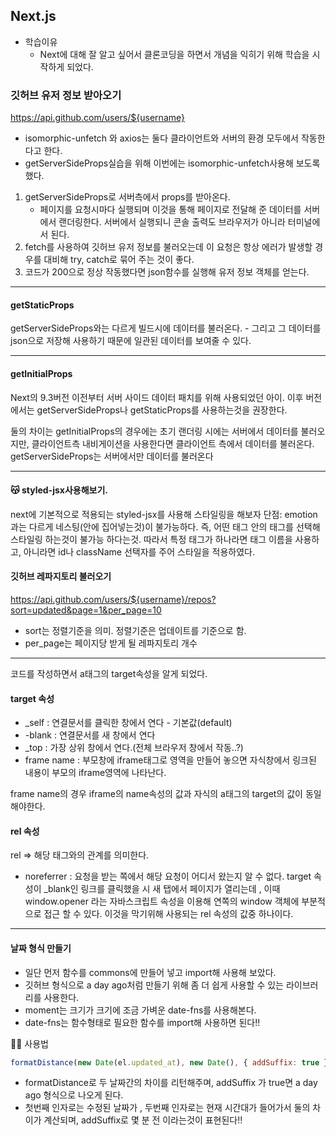 ## Next.js

- 학습이유
  - Next에 대해 잘 알고 싶어서 클론코딩을 하면서 개념을 익히기 위해 학습을 시작하게 되었다.

### 깃허브 유저 정보 받아오기

https://api.github.com/users/${username}

- isomorphic-unfetch 와 axios는 둘다 클라이언트와 서버의 환경 모두에서 작동한다고 한다.
- getServerSideProps실습을 위해 이번에는 isomorphic-unfetch사용해 보도록 했다.

1.  getServerSideProps로 서버측에서 props를 받아온다.
    - 페이지를 요청시마다 실행되며 이것을 통해 페이지로 전달해 준 데이터를 서버에서 랜더링한다.
      서버에서 실행되니 콘솔 출력도 브라우저가 아니라 터미널에서 된다.
2.  fetch를 사용하여 깃허브 유저 정보를 불러오는데 이 요청은 항상 에러가 발생할 경우를 대비해 try, catch로 묶어 주는 것이 좋다.
3.  코드가 200으로 정상 작동했다면 json함수를 실행해 유저 정보 객체를 얻는다.

---

#### getStaticProps

getServerSideProps와는 다르게 빌드시에 데이터를 불러온다. - 그리고 그 데이터를 json으로 저장해 사용하기 때문에 일관된 데이터를 보여줄 수 있다.

---

#### getInitialProps

Next의 9.3버전 이전부터 서버 사이드 데이터 패치를 위해 사용되었던 아이.
이후 버전에서는 getServerSideProps나 getStaticProps를 사용하는것을 권장한다.

둘의 차이는 getInitialProps의 경우에는 초기 랜더링 시에는 서버에서 데이터를 불러오지만, 클라이언트측 내비게이션을 사용한다면 클라이언트 측에서 데이터를 불러온다.
getServerSideProps는 서버에서만 데이터를 불러온다

---

#### 😽 styled-jsx사용해보기.

next에 기본적으로 적용되는 styled-jsx를 사용해 스타일링을 해보자
단점: emotion과는 다르게 네스팅(안에 집어넣는것)이 불가능하다.
즉, 어떤 태그 안의 태그를 선택해 스타일링 하는것이 불가능 하다는것.
따라서 특정 태그가 하나라면 태그 이름을 사용하고, 아니라면 id나 className 선택자를 주어 스타일을 적용하였다.

#### 깃허브 레파지토리 불러오기

https://api.github.com/users/${username}/repos?sort=updated&page=1&per_page=10

- sort는 정렬기준을 의미. 정렬기준은 업데이트를 기준으로 함.
- per_page는 페이지당 받게 될 레파지토리 개수

---

코드를 작성하면서 a태그의 target속성을 알게 되었다.

#### target 속성

- \_self : 연결문서를 클릭한 창에서 연다 - 기본값(default)
- -blank : 연결문서를 새 창에서 연다
- \_top : 가장 상위 창에서 연다.(전체 브라우저 창에서 작동..?)
- frame name : 부모창에 iframe태그로 영역을 만들어 놓으면
  자식창에서 링크된 내용이 부모의 iframe영역에 나타난다.

frame name의 경우 iframe의 name속성의 값과 자식의 a태그의 target의 값이 동일해야한다.

#### rel 속성

rel => 해당 태그와의 관계를 의미한다.

- noreferrer : 요청을 받는 쪽에서 해당 요청이 어디서 왔는지 알 수 없다.
  target 속성이 \_blank인 링크를 클릭했을 시 새 탭에서 페이지가 열리는데 , 이때 window.opener 라는 자바스크립트 속성을 이용해 연쪽의 window 객체에 부분적으로 접근 할 수 있다.
  이것을 막기위해 사용되는 rel 속성의 값중 하나이다.

---

#### 날짜 형식 만들기

- 일단 먼저 함수를 commons에 만들어 넣고 import해 사용해 보았다.
- 깃허브 형식으로 a day ago처럼 만들기 위해 좀 더 쉽게 사용할 수 있는 라이브러리를 사용한다.
- moment는 크기가 크기에 조금 가벼운 date-fns를 사용해본다.
- date-fns는 함수형태로 필요한 함수를 import해 사용하면 된다!!

🧑‍💻 사용법

```js
formatDistance(new Date(el.updated_at), new Date(), { addSuffix: true });
```

- formatDistance로 두 날짜간의 차이를 리턴해주며, addSuffix 가 true면 a day ago 형식으로 나오게 된다.
- 첫번째 인자로는 수정된 날짜가 , 두번째 인자로는 현재 시간대가 들어가서 둘의 차이가 계산되며,
  addSuffix로 몇 분 전 이라는것이 표현된다!!
